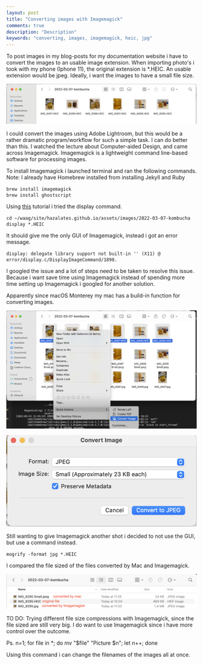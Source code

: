 ```yaml
---
layout: post
title: "Converting images with Imagemagick"
comments: true
description: "Description"
keywords: "converting, images, imagemagick, heic, jpg"
---
```


To post images in my blog-posts for my documentation website i have to convert the images to an usable image extension. When importing photo's i took with my phone (Iphone 11), the original extension is *.HEIC. An usable extension would be jpeg. Ideally, i want the images to have a small file size. 

![Screenshot-01](/assets/images/2022-03-21-imagemagick/Screenshot-01.png)

I could convert the images using Adobe Lightroom, but this would be a rather dramatic program/workflow for such a simple task. I can do better than this. I watched the lecture about Computer-aided Design, and came across Imagemagick. Imagemagick is a lightweight command line-based software for processing images. 

To install Imagemagick i launched terminal and ran the following commands. Note: I already have Homebrew installed from installing Jekyll and Ruby  

    brew install imagemagick
    brew install ghostscript

Using [this](https://opensource.com/article/17/8/imagemagick) tutorial i tried the display command.  

    cd ~/waag/site/hazalates.github.io/assets/images/2022-03-07-kombucha
    display *.HEIC

It should give me the only GUI of Imagemagick, instead i got an error message.  

    display: delegate library support not built-in '' (X11) @ error/display.c/DisplayImageCommand/1898.

I googled the issue and a lot of steps need to be taken to resolve this issue. Because i want save time using Imagemagick instead of spending more time setting up Imagemagick i googled for another solution. 

Apparently since macOS Monterey‌ my mac has a build-in function for converting images.

![Screenshot-02](/assets/images/2022-03-21-imagemagick/Screenshot-02.png)

![Screenshot-03](/assets/images/2022-03-21-imagemagick/Screenshot-03.png)

Still wanting to give Imagemagick another shot i decided to not use the GUI, but use a command instead.  

    mogrify -format jpg *.HEIC

I compared the file sized of the files converted by Mac and Imagemagick. 

![Screenshot-04](/assets/images/2022-03-21-imagemagick/Screenshot-04.png)
                                

TO DO: Trying different file size compressions with Imagemagick, since the file sized are still very big. I do want to use Imagemagick since i have more control over the outcome. 


Ps. 
    n=1; for file in *; do mv "$file" "Picture $n"; let n++; done

Using this command i can change the filenames of the images all at once. 
